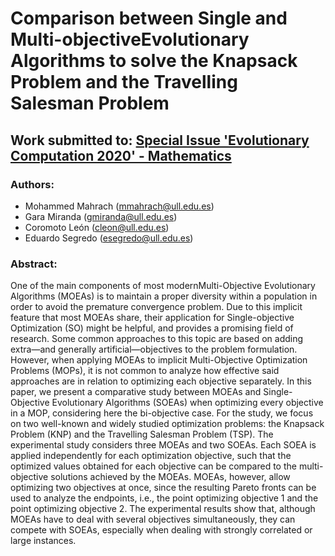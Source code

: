 # Comparison between Single and Multi-objectiveEvolutionary Algorithms to solve the Knapsack Problem and the Travelling Salesman Problem

## Work submitted to: [Special Issue 'Evolutionary Computation 2020' - Mathematics](https://www.mdpi.com/si/mathematics/Evolutionary_Computation_2020)

### Authors:

- Mohammed Mahrach (mmahrach@ull.edu.es)
- Gara Miranda (gmiranda@ull.edu.es)
- Coromoto León (cleon@ull.edu.es)
- Eduardo Segredo (esegredo@ull.edu.es)

### Abstract:

One of the main components of most modernMulti-Objective Evolutionary Algorithms (MOEAs) is to maintain a proper diversity within a population in order to avoid the premature convergence problem.  Due to this implicit feature that most MOEAs share, their application for Single-objective Optimization (SO) might be helpful, and provides a promising field of research. Some common approaches to this topic are based on adding extra—and generally artificial—objectives to the problem formulation. However, when applying MOEAs to implicit Multi-Objective Optimization Problems (MOPs), it is not common to analyze how effective said approaches are in relation to optimizing each objective separately. In this paper, we present a comparative study between MOEAs and Single-Objective Evolutionary Algorithms (SOEAs) when optimizing every objective in a MOP, considering here the bi-objective case.  For the study,  we focus on two well-known and widely studied optimization problems:  the Knapsack Problem (KNP) and the Travelling Salesman Problem (TSP). The experimental study considers three MOEAs and two SOEAs. Each SOEA is applied independently for each optimization objective, such that the optimized values obtained for each objective can be compared to the multi-objective solutions achieved by the MOEAs. MOEAs, however, allow optimizing two objectives at once, since the resulting Pareto fronts can be used to analyze the endpoints, i.e., the point optimizing objective 1 and the point optimizing objective 2. The experimental results show that, although MOEAs have to deal with several objectives simultaneously, they can compete with SOEAs, especially when dealing with strongly correlated or large instances.
